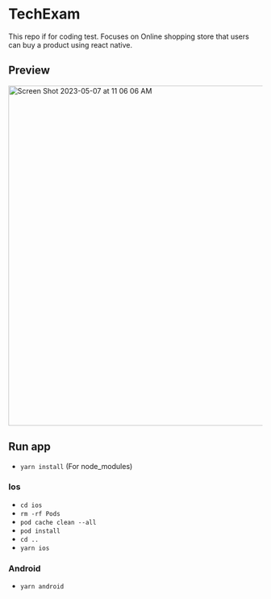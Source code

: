 # TechExam

This repo if for coding test. Focuses on Online shopping store that users can buy a product using react native.

## Preview
<img width="674" alt="Screen Shot 2023-05-07 at 11 06 06 AM" src="https://user-images.githubusercontent.com/74890149/236655881-f17fe902-008f-4a6a-8aa2-b6f707f8a27c.png">


## Run app

-   `yarn install` (For node_modules)

### Ios
-  `cd ios`
-  `rm -rf Pods`
-  `pod cache clean --all`
-  `pod install`
-  `cd ..`
-  `yarn ios`

### Android
-   `yarn android`


